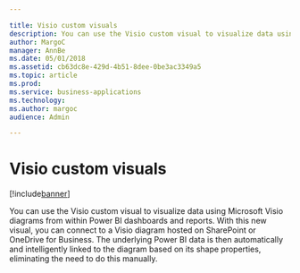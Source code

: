 ```yaml
---

title: Visio custom visuals
description: You can use the Visio custom visual to visualize data using Microsoft Visio diagrams from within Power BI dashboards and reports.
author: MargoC
manager: AnnBe
ms.date: 05/01/2018
ms.assetid: cb63dc8e-429d-4b51-8dee-0be3ac3349a5
ms.topic: article
ms.prod: 
ms.service: business-applications
ms.technology: 
ms.author: margoc
audience: Admin

---
```

#  Visio custom visuals




[!include[banner](../../../includes/banner.md)]

You can use the Visio custom visual to visualize data using Microsoft Visio
diagrams from within Power BI dashboards and reports. With this new visual, you
can connect to a Visio diagram hosted on SharePoint or OneDrive for Business.
The underlying Power BI data is then automatically and intelligently linked to
the diagram based on its shape properties, eliminating the need to do this
manually.
